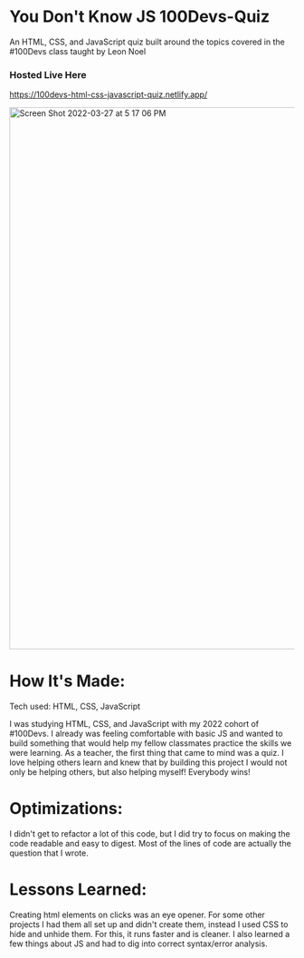 # You Don't Know JS 100Devs-Quiz
An HTML, CSS, and JavaScript quiz built around the topics covered in the #100Devs class taught by Leon Noel

### Hosted Live Here
https://100devs-html-css-javascript-quiz.netlify.app/

<img width="957" alt="Screen Shot 2022-03-27 at 5 17 06 PM" src="https://user-images.githubusercontent.com/57625094/160274951-c5254f76-813a-4d6e-bc4d-2a25738aa7dc.png">


# How It's Made:
Tech used: HTML, CSS, JavaScript

I was studying HTML, CSS, and JavaScript with my 2022 cohort of #100Devs. I already was feeling comfortable with basic JS and wanted to build something that would help my fellow classmates practice the skills we were learning. As a teacher, the first thing that came to mind was a quiz. I love helping others learn and knew that by building this project I would not only be helping others, but also helping myself! Everybody wins!

# Optimizations: 
I didn't get to refactor a lot of this code, but I did try to focus on making the code readable and easy to digest. Most of the lines of code are actually the question that I wrote. 

# Lessons Learned:
Creating html elements on clicks was an eye opener. For some other projects I had them all set up and didn't create them, instead I used CSS to hide and unhide them. For this, it runs faster and is cleaner. 
I also learned a few things about JS and had to dig into correct syntax/error analysis. 
